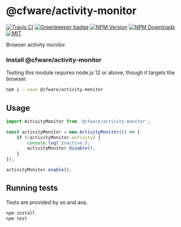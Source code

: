 # @cfware/activity-monitor

[![Travis CI][travis-image]][travis-url]
[![Greenkeeper badge][gk-image]](https://greenkeeper.io/)
[![NPM Version][npm-image]][npm-url]
[![NPM Downloads][downloads-image]][downloads-url]
[![MIT][license-image]](LICENSE)

Browser activity monitor.

### Install @cfware/activity-monitor

Testing this module requires node.js 12 or above, though it targets the
browser.

```sh
npm i --save @cfware/activity-monitor
```

## Usage

```js
import ActivityMonitor from '@cfware/activity-monitor';

const activityMonitor = new ActivityMonitor(() => {
	if (!activityMonitor.activity) {
		console.log('Inactive');
		activityMonitor.disable();
	}
});

activityMonitor.enable();
```

## Running tests

Tests are provided by xo and ava.

```sh
npm install
npm test
```

[npm-image]: https://img.shields.io/npm/v/@cfware/activity-monitor.svg
[npm-url]: https://npmjs.org/package/@cfware/activity-monitor
[travis-image]: https://travis-ci.org/cfware/activity-monitor.svg?branch=master
[travis-url]: https://travis-ci.org/cfware/activity-monitor
[gk-image]: https://badges.greenkeeper.io/cfware/activity-monitor.svg
[downloads-image]: https://img.shields.io/npm/dm/@cfware/activity-monitor.svg
[downloads-url]: https://npmjs.org/package/@cfware/activity-monitor
[license-image]: https://img.shields.io/npm/l/@cfware/activity-monitor.svg
